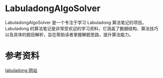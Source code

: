 # LabuladongAlgoSolver
LabuladongAlgoSolver 是一个专注于学习 Labuladong 算法笔记的项目。Labuladong 的算法笔记是非常受欢迎的学习资料，它涵盖了数据结构、算法技巧以及具体的题目解析，旨在帮助读者掌握解题思路，提升算法能力。




# 参考资料
[labuladong 网站](https://labuladong.online/algo/)